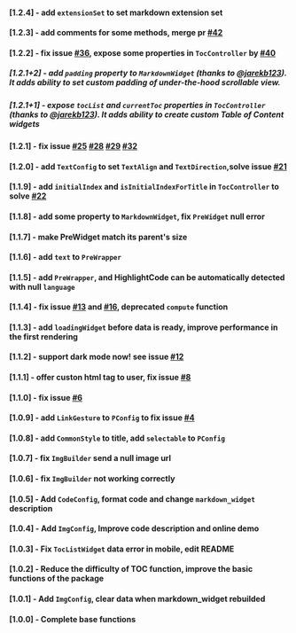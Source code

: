 #### [1.2.4] - add `extensionSet` to set markdown extension set

#### [1.2.3] - add comments for some methods, merge pr [#42](https://github.com/asjqkkkk/markdown_widget/pull/42)

#### [1.2.2] - fix issue [#36](https://github.com/asjqkkkk/markdown_widget/issues/36), expose some properties in `TocController` by [#40](https://github.com/asjqkkkk/markdown_widget/pull/40)

##### [1.2.1+2] - add `padding` property to `MarkdownWidget` (thanks to @[jarekb123](https://github.com/jarekb123)). It adds ability to set custom padding of under-the-hood scrollable view.

##### [1.2.1+1] - expose `tocList` and `currentToc` properties in `TocController` (thanks to @[jarekb123](https://github.com/jarekb123)). It adds ability to create custom Table of Content widgets

#### [1.2.1] -  fix issue [#25](https://github.com/asjqkkkk/markdown_widget/issues/25) [#28](https://github.com/asjqkkkk/markdown_widget/issues/28) [#29](https://github.com/asjqkkkk/markdown_widget/issues/29) [#32](https://github.com/asjqkkkk/markdown_widget/issues/32)

#### [1.2.0] -  add `TextConfig` to set `TextAlign` and `TextDirection`,solve issue [#21](https://github.com/asjqkkkk/markdown_widget/issues/21)

#### [1.1.9] -  add `initialIndex` and `isInitialIndexForTitle` in `TocController` to solve [#22](https://github.com/asjqkkkk/markdown_widget/issues/22)

#### [1.1.8] -  add some property to `MarkdownWidget`, fix `PreWidget` null error

#### [1.1.7] -  make PreWidget match its parent's size

#### [1.1.6] -  add `text` to `PreWrapper`

#### [1.1.5] -  add `PreWrapper`, and **HighlightCode** can be automatically detected with null `language`

#### [1.1.4] - fix issue [#13](https://github.com/asjqkkkk/markdown_widget/issues/13) and [#16](https://github.com/asjqkkkk/markdown_widget/issues/16), deprecated `compute` function

#### [1.1.3] - add `loadingWidget` before data is ready, improve performance in the first rendering

#### [1.1.2] - support dark mode now! see issue [#12](https://github.com/asjqkkkk/markdown_widget/issues/12)

#### [1.1.1] - offer custon html tag to user, fix issue [#8](https://github.com/asjqkkkk/markdown_widget/issues/8)

#### [1.1.0] - fix issue [#6](https://github.com/asjqkkkk/markdown_widget/issues/6)

#### [1.0.9] - add `LinkGesture` to  `PConfig` to fix issue [#4](https://github.com/asjqkkkk/markdown_widget/issues/4)

#### [1.0.8] - add `CommonStyle` to title, add `selectable` to `PConfig`

#### [1.0.7] - fix `ImgBuilder` send a null image url

#### [1.0.6] - fix `ImgBuilder` not working correctly

#### [1.0.5] - Add `CodeConfig`, format code and change `markdown_widget` description

#### [1.0.4] - Add `ImgConfig`, Improve code description and online demo

#### [1.0.3] - Fix `TocListWidget` data error in mobile, edit README

#### [1.0.2] - Reduce the difficulty of TOC function, improve the basic functions of the package

#### [1.0.1] - Add `ImgConfig`, clear data when markdown_widget rebuilded

#### [1.0.0] - Complete base functions
